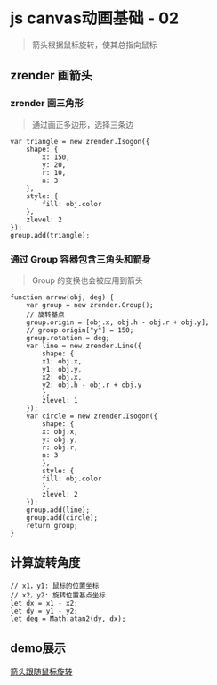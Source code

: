 
# js canvas动画基础 - 02
> 箭头根据鼠标旋转，使其总指向鼠标

## zrender 画箭头
### zrender 画三角形
> 通过画正多边形，选择三条边

```
var triangle = new zrender.Isogon({
    shape: {
        x: 150,
        y: 20,
        r: 10,
        n: 3
    },
    style: {
        fill: obj.color
    },
    zlevel: 2
});
group.add(triangle);
```

### 通过 Group 容器包含三角头和箭身
> Group 的变换也会被应用到箭头

```
function arrow(obj, deg) {
    var group = new zrender.Group();
    // 旋转基点
    group.origin = [obj.x, obj.h - obj.r + obj.y];
    // group.origin["y"] = 150;
    group.rotation = deg;
    var line = new zrender.Line({
        shape: {
        x1: obj.x,
        y1: obj.y,
        x2: obj.x,
        y2: obj.h - obj.r + obj.y
        },
        zlevel: 1
    });
    var circle = new zrender.Isogon({
        shape: {
        x: obj.x,
        y: obj.y,
        r: obj.r,
        n: 3
        },
        style: {
        fill: obj.color
        },
        zlevel: 2
    });
    group.add(line);
    group.add(circle);
    return group;
}
```

## 计算旋转角度
```
// x1，y1: 鼠标的位置坐标
// x2，y2: 旋转位置基点坐标 
let dx = x1 - x2;
let dy = y1 - y2;
let deg = Math.atan2(dy, dx);
```

## demo展示
[箭头跟随鼠标旋转](http://demo.tomz.club/ArrowRotate)